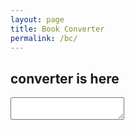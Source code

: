 ```yaml
---
layout: page
title: Book Converter
permalink: /bc/
---
```


## converter is here

<textarea></textarea>